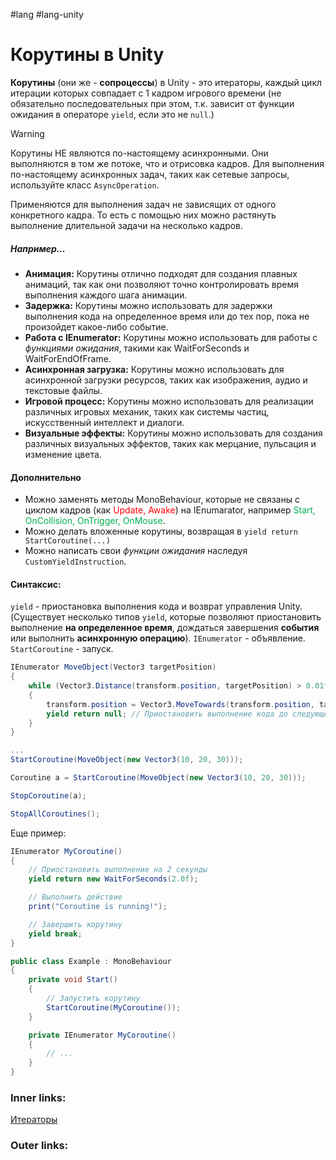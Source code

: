 #lang #lang-unity

# Корутины в Unity

**Корутины** (они же - **сопроцессы**) в Unity - это итераторы, каждый цикл итерации которых совпадает с 1 кадром игрового времени (не обязательно последовательных при этом, т.к. зависит от функции ожидания в операторе `yield`, если это не `null`.)

> [!warning]
> Корутины НЕ являются по-настоящему асинхронными. Они выполняются в том же потоке, что и отрисовка кадров.
> Для выполнения по-настоящему асинхронных задач, таких как сетевые запросы, используйте класс `AsyncOperation`.

Применяются для выполнения задач не зависящих от одного конкретного кадра.
То есть с помощью них можно растянуть выполнение длительной задачи на несколько кадров.

##### **Например...**
- **Анимация:** 
	Корутины отлично подходят для создания плавных анимаций, так как они позволяют точно контролировать время выполнения каждого шага анимации.
- **Задержка:** 
	Корутины можно использовать для задержки выполнения кода на определенное время или до тех пор, пока не произойдет какое-либо событие.
- **Работа с IEnumerator:** 
	Корутины можно использовать для работы с *функциями ожидания*, такими как WaitForSeconds и WaitForEndOfFrame.
- **Асинхронная загрузка:** 
	Корутины можно использовать для асинхронной загрузки ресурсов, таких как изображения, аудио и текстовые файлы.
- **Игровой процесс:** 
	Корутины можно использовать для реализации различных игровых механик, таких как системы частиц, искусственный интеллект и диалоги.
- **Визуальные эффекты:** 
	Корутины можно использовать для создания различных визуальных эффектов, таких как мерцание, пульсация и изменение цвета.


#### **Дополнительно**
- Можно заменять методы MonoBehaviour, которые не связаны с циклом кадров (как <font color="#ff0000">Update, Awake</font>) на IEnumarator, например <font color="#00b050">Start, OnCollision, OnTrigger, OnMouse</font>.
- Можно делать вложенные корутины, возвращая в `yield return StartCoroutine(...)`
- Можно написать свои *функции ожидания* наследуя `CustomYieldInstruction`.

#### **Синтаксис:**
`yield`  - приостановка выполнения кода и возврат управления Unity. (Существует несколько типов `yield`, которые позволяют приостановить выполнение **на определенное время**, дождаться завершения **события** или выполнить **асинхронную операцию**).
`IEnumerator` - объявление.
`StartCoroutine` - запуск.

```csharp
IEnumerator MoveObject(Vector3 targetPosition)
{
    while (Vector3.Distance(transform.position, targetPosition) > 0.01f)
    {
        transform.position = Vector3.MoveTowards(transform.position, targetPosition, speed * Time.deltaTime);
        yield return null; // Приостановить выполнение кода до следующего кадра
    }
}

...
StartCoroutine(MoveObject(new Vector3(10, 20, 30)));

Coroutine a = StartCoroutine(MoveObject(new Vector3(10, 20, 30)));

StopCoroutine(a);

StopAllCoroutines();

```

Еще пример:
```csharp
IEnumerator MyCoroutine()
{
    // Приостановить выполнение на 2 секунды
    yield return new WaitForSeconds(2.0f);

    // Выполнить действие
    print("Coroutine is running!");

    // Завершить корутину
    yield break;
}

public class Example : MonoBehaviour
{
    private void Start()
    {
        // Запустить корутину
        StartCoroutine(MyCoroutine());
    }

    private IEnumerator MyCoroutine()
    {
        // ...
    }
}

```

### Inner links:
[Итераторы](1.%20Languages/C-sharp/0.%20Введение/2.%20Функции/Итераторы.md)


### Outer links:


